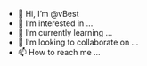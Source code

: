 - 👋 Hi, I’m @vBest 
- 👀 I’m interested in ...
- 🌱 I’m currently learning ...
- 💞️ I’m looking to collaborate on ...
- 📫 How to reach me ...

<!---
viphakonenorlasing/viphakonenorlasing is a ✨ special ✨ repository because its `README.md` (this file) appears on your GitHub profile.
You can click the Preview link to take a look at your changes.
--->
